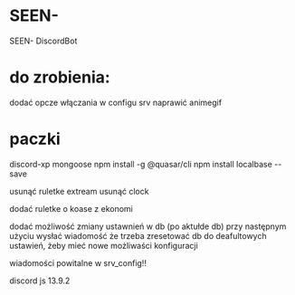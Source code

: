 # SEEN-
 SEEN- DiscordBot

# do zrobienia:
dodać opcze włączania w configu srv
naprawić animegif

# paczki
discord-xp
mongoose
npm install -g @quasar/cli
npm install localbase --save

usunąć ruletke extream
usunąć clock

dodać ruletke o koase z ekonomi

dodać możliwość zmiany ustawnień w db
(po aktułde db) przy następnym użyciu wysłać wiadomość
że trzeba zresetować db do deafultowych ustawień, żeby
mieć nowe możliwaści konfiguracji

wiadomości powitalne w srv_config!!


discord js
13.9.2